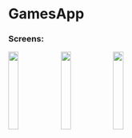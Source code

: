 # GamesApp
### Screens: ###


<div>
<img src="https://github.com/dartchuwak/GamesApp/assets/109591126/7ed3a762-5767-443c-8b75-eb8dba8c43c9.png)" width=20% height=20%>
<img src="https://github.com/dartchuwak/GamesApp/assets/109591126/32235b11-f6be-4caa-a0cf-c1731462d904.png" width=20% height=20%>
<img src="https://github.com/dartchuwak/GamesApp/assets/109591126/5307a0a6-b5b4-4c4f-b26c-0c03a4247e76).png" width=20% height=20%>
</div>

